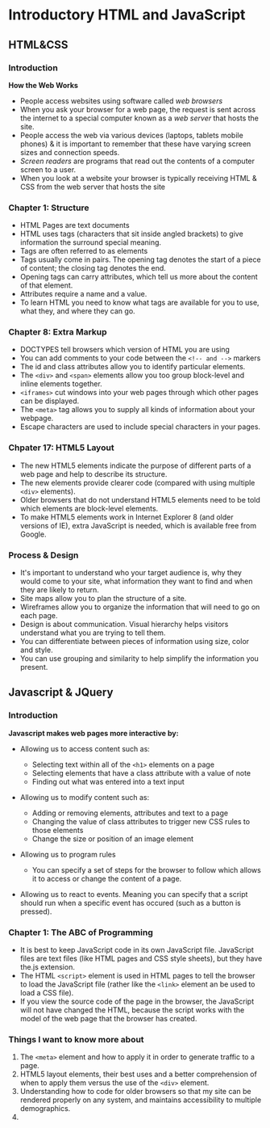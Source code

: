 # Introductory HTML and JavaScript

## HTML&CSS

### Introduction

**How the Web Works**

- People access websites using software called *web browsers*
- When you ask your browser for a web page, the request is sent across the internet to a special computer known as a *web server* that hosts the site.
- People access the web via various devices (laptops, tablets mobile phones) & it is important to remember that these have varying screen sizes and connection speeds.
- *Screen readers* are programs that read out the contents of a computer screen to a user.
- When you look at a website your browser is typically receiving HTML & CSS from the web server that hosts the site

### Chapter 1: Structure

- HTML Pages are text documents
- HTML uses tags (characters that sit inside angled brackets) to give information the surround special meaning.
- Tags are often referred to as elements
- Tags usually come in pairs. The opening tag denotes the start of a piece of content; the closing tag denotes the end.
- Opening tags can carry attributes, which tell us more about the content of that element.
- Attributes require a name and a value.
- To learn HTML you need to know what tags are available for you to use, what they, and where they can go.

### Chapter 8: Extra Markup

- DOCTYPES tell browsers which version of HTML you are using
- You can add comments to your code between the `<!-- and -->` markers
- The id and class attributes allow you to identify particular elements.
- The `<div>` and `<span>` elements allow you too group block-level and inline elements together.
- `<iframes>` cut windows into your web pages through which other pages can be displayed.
- The `<meta>` tag allows you to supply all kinds of information about your webpage.
- Escape characters are used to include special characters in your pages.

### Chpater 17: HTML5 Layout

- The new HTML5 elements indicate the purpose of different parts of a web page and help to describe its structure.
- The new elements provide clearer code (compared with using multiple `<div>` elements).
- Older browsers that do not understand HTML5 elements need to be told which elements are block-level elements.
- To make HTML5 elements work in Internet Explorer 8 (and older versions of IE), extra JavaScript is needed, which is available free from Google.

### Process & Design

- It's important to understand who your target audience is, why they would come to your site, what information they want to find and when they are likely to return.
- Site maps allow you to plan the structure of a site.
- Wireframes allow you to organize the information that will need to go on each page.
- Design is about communication. Visual hierarchy helps visitors understand what you are trying to tell them.
- You can differentiate between pieces of information using size, color and style.
- You can use grouping and similarity to help simplify the information you present.

## Javascript & JQuery

### Introduction

**Javascript makes web pages more interactive by:**

- Allowing us to access content such as:

  - Selecting text within all of the `<h1>` elements on a page
  - Selecting elements that have a class attribute with a value of note
  - Finding out what was entered into a text input

- Allowing us to modify content such as:
  - Adding or removing elements, attributes and text to a page
  - Changing the value of class attributes to trigger new CSS rules to those elements
  - Change the size or position of an image element

- Allowing us to program rules
  - You can specify a set of steps for the browser to follow which allows it to access or change the content of a page.

- Allowing us to react to events. Meaning you can specify that a script should run when a specific event has occured (such as a button is pressed).

### Chapter 1: The ABC of Programming

- It is best to keep JavaScript code in its own JavaScript file. JavaScript files are text files (like HTML pages and CSS style sheets), but they have the.js extension.
- The HTML `<script>` element is used in HTML pages to tell the browser to load the JavaScript file (rather like the `<link>` element an be used to load a CSS file).
- If you view the source code of the page in the browser, the JavaScript will not have changed the HTML, because the script works with the model of the web page that the browser has created.

### Things I want to know more about

1. The `<meta>` element and how to apply it in order to generate traffic to a page.
2. HTML5 layout elements, their best uses and a better comprehension of when to apply them versus the use of the `<div>` element.
3. Understanding how to code for older browsers so that my site can be rendered properly on any system, and maintains accessibility to multiple demographics.
4. 